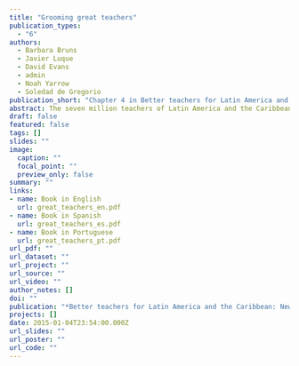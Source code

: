 ```yaml
---
title: "Grooming great teachers"
publication_types:
  - "6"
authors:
  - Barbara Bruns
  - Javier Luque
  - David Evans
  - admin
  - Noah Yarrow
  - Soledad de Gregorio
publication_short: "Chapter 4 in Better teachers for Latin America and the Caribbean: New Evidence on Strategies for Teacher Quality and Student Learning"
abstract: The seven million teachers of Latin America and the Caribbean (LAC) are the critical actors in the region's efforts to improve education quality and raise student learning levels, which lag far behind those of OECD countries and East Asian countries such as China. This book documents the high economic stakes around teacher quality, benchmarks the current performance of LAC's teachers, and delineates the key issues. These include low standards for entry into teacher training, poor quality training programs that are detached from the realities of the classroom, unattractive career incentives, and weak support for teachers once they are on the job. New research conducted for this report in close to 15,000 classrooms in seven different LAC countries - the largest cross-country study of this kind to date - provides a first-ever insight into how the region's teachers perform inside the classroom. It documents that the average teacher in LAC loses the equivalent of one day of instructional time per week because of inadequate preparation, excessive time on administration (taking attendance, passing out papers) and a surprisingly high share of time physically absent from the classrooms where they should be teaching. Teachers also make limited use of available learning materials, espcially those using information and communications technology (ICT), and are unable to keep the majority of their students engaged. The book sets out the three priority lines of reform needed to produce great teachers in LAC: policies to recruit better teachers; programs to groom teachers and improve their skills once they are in service; and stronger incentives to motivate teachers to perform their best throughout their career. In every area, the book distills the latest evidence from inside and outside the region to provide practical guidance to policymakers in the design of effective programs and sustainable reforms. A final chapter analyzes the politics of recent major teacher reforms in Chile, Peru, Ecuador and Mexico, chronicling the prominent role of teachers' unions and the political and communications strategies that have underpinned successful reforms.
draft: false
featured: false
tags: []
slides: ""
image:
  caption: ""
  focal_point: ""
  preview_only: false
summary: ""
links:
- name: Book in English
  url: great_teachers_en.pdf
- name: Book in Spanish
  url: great_teachers_es.pdf
- name: Book in Portuguese
  url: great_teachers_pt.pdf
url_pdf: ""
url_dataset: ""
url_project: ""
url_source: ""
url_video: ""
author_notes: []
doi: ""
publication: "*Better teachers for Latin America and the Caribbean: New Evidence on Strategies for Teacher Quality and Student Learning*"
projects: []
date: 2015-01-04T23:54:00.000Z
url_slides: ""
url_poster: ""
url_code: ""
---
```

